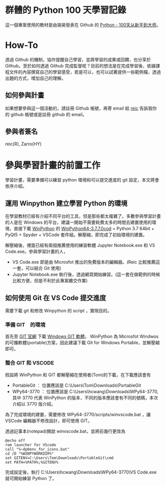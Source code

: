 # 群體的 Python 100 天學習記錄

這一個專案使用的教材是由骆昊發表在 Github 的 [Python - 100天从新手到大师](https://github.com/jackfrued/Python-100-Days)。

# How-To

透過 Github 的機制，協作提醒自己學習，並將學習的成果或回饋，也分享於 Github。至於如何透過 Github 完成監督呢？目前的想法是在完成學習後，依據課程文件的內容撰寫自己的學習感受，若是可以，也可以試著提供一些範例檔，透過出題的方式，增加自己的理解。

## 如何參與計畫

如果想要參與這一個活動的，請註冊 Github 帳號，再寄 email 給 [reic](mailto:reic.wang@gmail.com) 告訴我你的 github 帳號或是註冊 github 的 email。

## 參與者簽名

reic(R), Zarro(HY)

# 參與學習計畫的前置工作

學習計畫，需要準備可以練習 python 環境和可以提交進度的 git 設定，本文將會依序介紹。

## 運用 Winpython 建立學習 Python 的環境

在學習教材已經有介紹不同平台的工具，但是那些都太複雜了。多數參與學習計畫的人是在 Windows 的平台，建議一開始不需要耗費太多的時間去建置使用的環境，直接下載 [WinPython](https://winpython.github.io/) 的 [WinPython64-3.7.7.0cod](https://github.com/winpython/winpython/releases/download/2.3.20200319/Winpython64-3.7.7.0cod.exe) = Python 3.7 64bit + PyQt5 + Spyder + VSCode 套件組。解壓縮，即完成了初始環境的建置。

解壓縮後，裡面已經有兩個推薦使用的練習軟體 Jupyter Notebook.exe 和 VS Code.exe。參與學習計畫的人，

* VS Code.exe 即是由 Microsfot 推出的免費版本的編輯器。(Reic 比較推薦這一套，可以結合 Git 使用)
* Jupyter Notebook.exe 執行後，透過網頁開始練習。(這一套在做範例的時候比較方便，但是不利於此專案繳交作業)

## 如何使用 Git 在 VS Code 提交進度

需要下載 git 和修改 Winpython 的 script ，實現目的。

### 準備 GIT　的環境

首先至 [GIT 官網](https://git-scm.com/) 下載 [Windows GIT 軟體](https://git-scm.com/download/win)。 WinPython 為 Microsfot Windwos 的可攜軟體(portable)方案，因此建議下載 Git for Windows Portable，並解壓縮即可。

### 整合 GIT 和 VSCODE

假設將 WinPython 和 GIT 都解壓縮在使用者(Tom)的下載，在下載應該會有

* PortableGit ： 位置應該是 C:\Users\Tom\Downloads\PortableGit
* WPy64-3770 ： 位置應該是 C:\Users\hcwang\Downloads\WPy64-3770, 其中 3770 代表 WinPython 的版本，不同的版本應該會有不同的號碼，本次介紹以 3770 版介紹。

為了完成環境的建置，需要修改 WPy64-3770/scripts/winvscode.bat ，讓 VSCode 編輯器不修改設計，即可使用 GIT。

透過記事本(notepad)開啟 winvscode.bat，並將前幾行更改為

``` Batch
@echo off
rem launcher for VScode
call "%~dp0env_for_icons.bat"
cd /D "%WINPYWORKDIR%"
set GITENV=C:\Users\Tom\Downloads\PortableGit\cmd
set PATH=%PATH%;%GITENV%
```

完成設定後，執行 C:\Users\hcwang\Downloads\WPy64-3770\VS Code.exe 就可開始練習 Python 了。